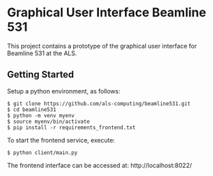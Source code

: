 # Graphical User Interface Beamline 531
This project contains a prototype of the graphical user interface for Beamline 531 at the ALS.

## Getting Started
Setup a python environment, as follows:

```
$ git clone https://github.com/als-computing/beamline531.git
$ cd beamline531
$ python -m venv myenv
$ source myenv/bin/activate
$ pip install -r requirements_frontend.txt
```

To start the frontend service, execute:

```
$ python client/main.py
```

The frontend interface can be accessed at: http://localhost:8022/
